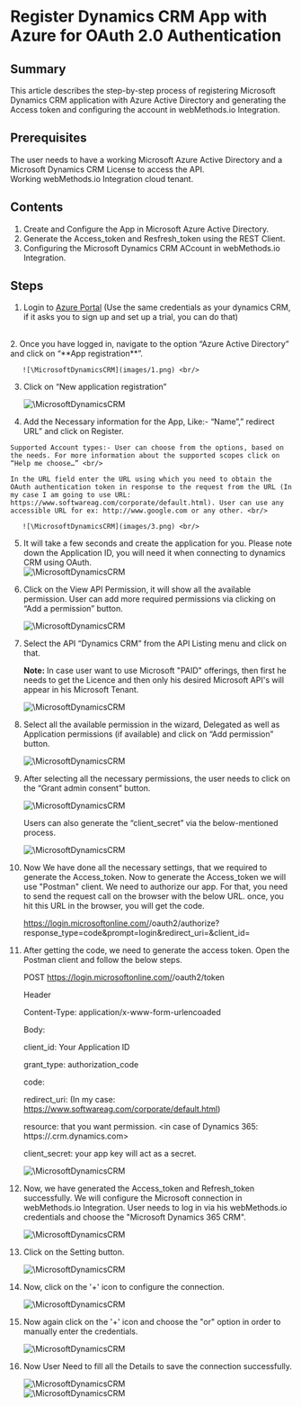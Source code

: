 # Register Dynamics CRM App with Azure for OAuth 2.0 Authentication <br/>

## Summary <br/>

  This article describes the step-by-step process of registering Microsoft Dynamics CRM application with Azure Active Directory and generating the    Access token and configuring the account in webMethods.io Integration. <br/>

## Prerequisites <br/>

The user needs to have a working Microsoft Azure Active Directory and a Microsoft Dynamics CRM License to access the API. <br/>
Working webMethods.io Integration cloud tenant.

## Contents <br/>

1. Create and Configure the App in Microsoft Azure Active Directory. <br/>
2. Generate the Access_token and Resfresh_token using the REST Client. <br/>
3. Configuring the Microsoft Dynamics CRM ACcount in webMethods.io Integration. <br/>

## Steps <br/>

  1. Login to [Azure Portal](https://portal.azure.com/) (Use the same credentials as your dynamics CRM, if it asks you to sign up and set up a trial, you can do that)
  <br/>
  2. Once you have logged in, navigate to the option “Azure Active Directory” and click on “**App registration**”. <br/>

       ![\MicrosoftDynamicsCRM](images/1.png) <br/>

  3. Click on “New application registration” <br/>
   
       ![\MicrosoftDynamicsCRM](images/2.png) <br/>

  4. Add the Necessary information for the App, Like:- “Name”,” redirect URL” and click on Register. <br/>
    
    Supported Account types:- User can choose from the options, based on the needs. For more information about the supported scopes click on “Help me choose…” <br/>

    In the URL field enter the URL using which you need to obtain the OAuth authentication token in response to the request from the URL (In my case I am going to use URL: https://www.softwareag.com/corporate/default.html). User can use any accessible URL for ex: http://www.google.com or any other. <br/>

       ![\MicrosoftDynamicsCRM](images/3.png) <br/>

  5. It will take a few seconds and create the application for you. Please note down the Application ID, you will need it when connecting to dynamics CRM using OAuth. <br/>
       ![\MicrosoftDynamicsCRM](images/4.png) <br/>

  6. Click on the View API Permission, it will show all the available permission. User can add more required permissions via clicking on “Add a permission” button. <br/>

       ![\MicrosoftDynamicsCRM](images/5.png) <br/>

  7. Select the API “Dynamics CRM” from the API Listing menu and click on that. <br/>

      **Note:** In case user want to use Microsoft "PAID" offerings, then first he needs to get the Licence and then only his desired Microsoft API's will appear in his Microsoft Tenant. <br/>

       ![\MicrosoftDynamicsCRM](images/6.png) <br/>

  8. Select all the available permission in the wizard, Delegated as well as Application permissions (if available) and click on “Add permission” button. <br/>

       ![\MicrosoftDynamicsCRM](images/7.png) <br/>

  9. After selecting all the necessary permissions, the user needs to click on the “Grant admin consent” button. <br/>

       ![\MicrosoftDynamicsCRM](images/8.png) <br/>

     Users can also generate the “client_secret” via the below-mentioned process. <br/>

       ![\MicrosoftDynamicsCRM](images/9.png) <br/>

  10. Now We have done all the necessary settings, that we required to generate the Access_token. Now to generate the Access_token we will use "Postman" client. We need to authorize our app. For that, you need to send the request call on the browser with the below URL. once, you hit this URL in the browser, you will get the code. <br/>

         https://login.microsoftonline.com/<TenantID>/oauth2/authorize?response_type=code&prompt=login&redirect_uri=<App redirect uri>&client_id=<App client id> <br/>

  11. After getting the code, we need to generate the access token. Open the Postman client and follow the below steps. <br/>

        POST https://login.microsoftonline.com/<TenantID>/oauth2/token <br/>

        Header <br/>

        Content-Type: application/x-www-form-urlencoaded <br/>

        Body: <br/>

        client_id: Your Application ID <br/>

        grant_type: authorization_code <br/>

        code: <the value obtained in Above steps> <br/>

        redirect_uri:  <Your AAD App uri> (In my case: https://www.softwareag.com/corporate/default.html) <br/>

        resource: that you want permission. <in case of Dynamics 365: https://<organisation>.crm.dynamics.com> <br/>

        client_secret: your app key will act as a secret. <br/>

       ![\MicrosoftDynamicsCRM](images/10.png) <br/>

  12. Now, we have generated the Access_token and Refresh_token successfully. We will configure the Microsoft connection in webMethods.io Integration. User needs to log in via his webMethods.io credentials and choose the "Microsoft Dynamics 365 CRM". <br/>

       ![\MicrosoftDynamicsCRM](images/11.png) <br/>

  13. Click on the Setting button. <br/>

       ![\MicrosoftDynamicsCRM](images/12.png) <br/>

  14. Now, click on the '+' icon to configure the connection. <br/>

       ![\MicrosoftDynamicsCRM](images/13.png) <br/>

  15. Now again click on the '+' icon and choose the "or" option in order to manually enter the credentials. <br/>

       ![\MicrosoftDynamicsCRM](images/14.png) <br/>

  16. Now User Need to fill all the Details to save the connection successfully. <br/>

       ![\MicrosoftDynamicsCRM](images/15.png) <br/>
       ![\MicrosoftDynamicsCRM](images/16.png) <br/>
